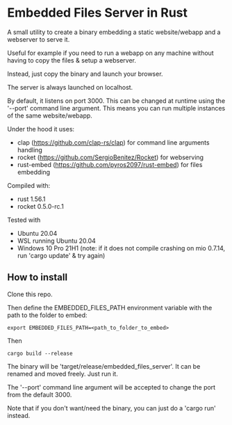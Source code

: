 # Embedded Files Server in Rust

A small utility to create a binary embedding a static website/webapp and a webserver to serve it.

Useful for example if you need to run a webapp on any machine without having to copy the files & setup a webserver.

Instead, just copy the binary and launch your browser.

The server is always launched on localhost.

By default, it listens on port 3000. This can be changed at runtime using the '--port' command line argument. This means you can run multiple instances of the same website/webapp.

Under the hood it uses:
* clap (https://github.com/clap-rs/clap) for command line arguments handling
* rocket (https://github.com/SergioBenitez/Rocket) for webserving
* rust-embed (https://github.com/pyros2097/rust-embed) for files embedding

Compiled with:
* rust 1.56.1
* rocket 0.5.0-rc.1

Tested with
* Ubuntu 20.04
* WSL running Ubuntu 20.04
* Windows 10 Pro 21H1 (note: if it does not compile crashing on mio 0.7.14, run 'cargo update' & try again)

## How to install

Clone this repo.

Then define the EMBEDDED_FILES_PATH environment variable with the path to the folder to embed:
```
export EMBEDDED_FILES_PATH=<path_to_folder_to_embed>
```
Then
```
cargo build --release
```
The binary will be 'target/release/embedded_files_server'. It can be renamed and moved freely. Just run it. 

The '--port' command line argument will be accepted to change the port from the default 3000.

Note that if you don't want/need the binary, you can just do a 'cargo run' instead.